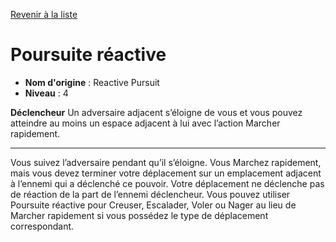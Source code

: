 [Revenir à la liste](list.md)

# Poursuite réactive

 * **Nom d'origine** : Reactive Pursuit
 * **Niveau** : 4


<p><strong>Déclencheur</strong>  Un adversaire adjacent s’éloigne de vous et vous pouvez atteindre au moins un espace adjacent à lui avec l’action Marcher rapidement.</p>
<hr>
<p>Vous suivez l’adversaire pendant qu’il s’éloigne. Vous Marchez rapidement, mais vous devez terminer votre déplacement sur un emplacement adjacent à l’ennemi qui a déclenché ce pouvoir. Votre déplacement ne déclenche pas de réaction de la part de l’ennemi déclencheur. Vous pouvez utiliser Poursuite réactive pour Creuser, Escalader, Voler ou Nager au lieu de Marcher rapidement si vous possédez le type de déplacement correspondant.</p>
